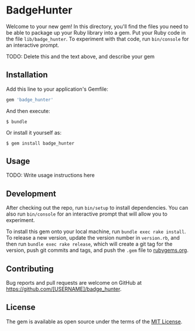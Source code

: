 # BadgeHunter

Welcome to your new gem! In this directory, you'll find the files you need to be able to package up your Ruby library into a gem. Put your Ruby code in the file `lib/badge_hunter`. To experiment with that code, run `bin/console` for an interactive prompt.

TODO: Delete this and the text above, and describe your gem

## Installation

Add this line to your application's Gemfile:

```ruby
gem 'badge_hunter'
```

And then execute:

    $ bundle

Or install it yourself as:

    $ gem install badge_hunter

## Usage

TODO: Write usage instructions here

## Development

After checking out the repo, run `bin/setup` to install dependencies. You can also run `bin/console` for an interactive prompt that will allow you to experiment.

To install this gem onto your local machine, run `bundle exec rake install`. To release a new version, update the version number in `version.rb`, and then run `bundle exec rake release`, which will create a git tag for the version, push git commits and tags, and push the `.gem` file to [rubygems.org](https://rubygems.org).

## Contributing

Bug reports and pull requests are welcome on GitHub at https://github.com/[USERNAME]/badge_hunter.


## License

The gem is available as open source under the terms of the [MIT License](http://opensource.org/licenses/MIT).

